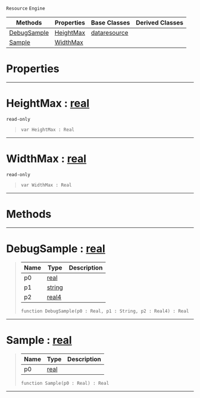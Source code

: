  `Resource` `Engine`



|Methods|Properties|Base Classes|Derived Classes|
|---|---|---|---|
|[ DebugSample](https://plasmaengine.github.io/PlasmaDocs/Plasma1/C++/code_reference/class_reference/samplecurve.md#debugsample-plasma-engine)|[ HeightMax](https://plasmaengine.github.io/PlasmaDocs/Plasma1/C++/code_reference/class_reference/samplecurve.md#heightmax-plasma-engine-do)|[dataresource](https://plasmaengine.github.io/PlasmaDocs/Plasma1/C++/code_reference/class_reference/dataresource.md)| |
|[ Sample](https://plasmaengine.github.io/PlasmaDocs/Plasma1/C++/code_reference/class_reference/samplecurve.md#sample-plasma-engine-docum)|[ WidthMax](https://plasmaengine.github.io/PlasmaDocs/Plasma1/C++/code_reference/class_reference/samplecurve.md#widthmax-plasma-engine-doc)| | |


 #  Properties


---  
 #  HeightMax : [real](https://plasmaengine.github.io/PlasmaDocs/Plasma1/C++/code_reference/lightning_base_types/real.md)

 `read-only`

> 
> ``` lang=cpp, name=Lightning
> var HeightMax : Real


---  
 #  WidthMax : [real](https://plasmaengine.github.io/PlasmaDocs/Plasma1/C++/code_reference/lightning_base_types/real.md)

 `read-only`

> 
> ``` lang=cpp, name=Lightning
> var WidthMax : Real


---  
 #  Methods


---  
 #  DebugSample : [real](https://plasmaengine.github.io/PlasmaDocs/Plasma1/C++/code_reference/lightning_base_types/real.md)

> 
> |Name|Type|Description|
> |---|---|---|
> |p0|[real](https://plasmaengine.github.io/PlasmaDocs/Plasma1/C++/code_reference/lightning_base_types/real.md)| |
> |p1|[string](https://plasmaengine.github.io/PlasmaDocs/Plasma1/C++/code_reference/lightning_base_types/string.md)| |
> |p2|[real4](https://plasmaengine.github.io/PlasmaDocs/Plasma1/C++/code_reference/lightning_base_types/real4.md)| |
> ``` lang=cpp, name=Lightning
> function DebugSample(p0 : Real, p1 : String, p2 : Real4) : Real
> ``` 


---  
 #  Sample : [real](https://plasmaengine.github.io/PlasmaDocs/Plasma1/C++/code_reference/lightning_base_types/real.md)

> 
> |Name|Type|Description|
> |---|---|---|
> |p0|[real](https://plasmaengine.github.io/PlasmaDocs/Plasma1/C++/code_reference/lightning_base_types/real.md)| |
> ``` lang=cpp, name=Lightning
> function Sample(p0 : Real) : Real
> ``` 


---  
 

 